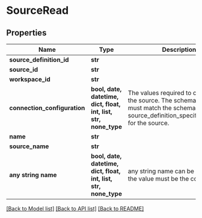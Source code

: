 # SourceRead


## Properties
Name | Type | Description | Notes
------------ | ------------- | ------------- | -------------
**source_definition_id** | **str** |  | 
**source_id** | **str** |  | 
**workspace_id** | **str** |  | 
**connection_configuration** | **bool, date, datetime, dict, float, int, list, str, none_type** | The values required to configure the source. The schema for this must match the schema return by source_definition_specifications/get for the source. | 
**name** | **str** |  | 
**source_name** | **str** |  | 
**any string name** | **bool, date, datetime, dict, float, int, list, str, none_type** | any string name can be used but the value must be the correct type | [optional]

[[Back to Model list]](../README.md#documentation-for-models) [[Back to API list]](../README.md#documentation-for-api-endpoints) [[Back to README]](../README.md)


